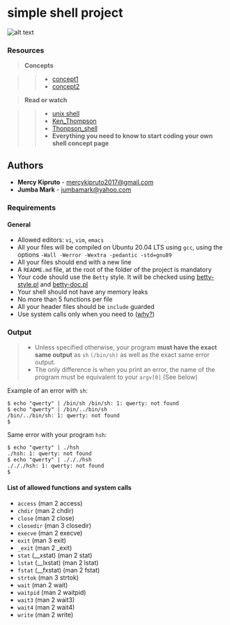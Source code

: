 # simple shell project


![alt text](https://s3.amazonaws.com/intranet-projects-files/holbertonschool-low_level_programming/235/shell.jpeg)

### Resources
> **Concepts**

>> * [concept1](https://alx-intranet.hbtn.io/concepts/64)
>> * [concept2](https://alx-intranet.hbtn.io/concepts/350)

> **Read or watch**

>> * [unix shell](https://en.wikipedia.org/wiki/Unix_shell)
>> * [Ken_Thompson](https://en.wikipedia.org/wiki/Ken_Thompson)
>> * [Thonpson_shell](https://en.wikipedia.org/wiki/Thompson_shell)
>> * **Everything you need to know to start coding your own shell concept page**

 ## Authors
- **Mercy Kipruto** - [mercykipruto2017@gmail.com](https://github.com/MKipruto12)
- **Jumba Mark** - [jumbamark@yahoo.com](https://github.com/jumbamark)

### Requirements

#### General

* Allowed editors: `vi`, `vim`, `emacs`
* All your files will be compiled on Ubuntu 20.04 LTS using `gcc`, using the options `-Wall -Werror -Wextra -pedantic -std=gnu89`
* All your files should end with a new line
* A `README.md` file, at the root of the folder of the project is mandatory
* Your code should use the `Betty` style. It will be checked using [betty-style.pl](https://github.com/holbertonschool/Betty/blob/master/betty-style.pl) and [betty-doc.pl](https://github.com/holbertonschool/Betty/blob/master/betty-doc.pl)
* Your shell should not have any memory leaks
* No more than 5 functions per file
* All your header files should be `include` guarded
* Use system calls only when you need to ([why?](https://www.quora.com/Why-are-system-calls-expensive-in-operating-systems))


### Output

> * Unless specified otherwise, your program **must have the exact same output** as `sh` `(/bin/sh)` as well as the exact same error output.
> * The only difference is when you print an error, the name of the program must be equivalent to your `argv[0]` (See below)

Example of an error with `sh`:

```
$ echo "qwerty" | /bin/sh /bin/sh: 1: qwerty: not found
$ echo "qwerty" | /bin/../bin/sh
/bin/../bin/sh: 1: qwerty: not found
$
```

Same error with your program `hsh`:

```
$ echo "qwerty" | ./hsh
./hsh: 1: qwerty: not found
$ echo "qwerty" | ./././hsh
./././hsh: 1: qwerty: not found
$
```
#### List of allowed functions and system calls

* `access` (man 2 access)
* `chdir` (man 2 chdir)
* `close` (man 2 close)
* `closedir` (man 3 closedir)
* `execve` (man 2 execve)
* `exit` (man 3 exit)
* `_exit` (man 2 _exit)
* `stat` (__xstat) (man 2 stat)
* `lstat` (__lxstat) (man 2 lstat)
* `fstat` (__fxstat) (man 2 fstat)
* `strtok` (man 3 strtok)
* `wait` (man 2 wait)
* `waitpid` (man 2 waitpid)
* `wait3` (man 2 wait3)
* `wait4` (man 2 wait4)
* `write` (man 2 write)

